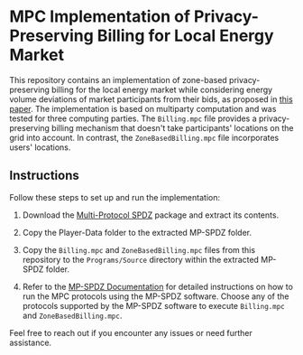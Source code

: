 # MPC Implementation of Privacy-Preserving Billing for Local Energy Market

This repository contains an implementation of zone-based privacy-preserving billing for the local energy market while considering energy volume deviations of market participants from their bids, as proposed in [this paper](https://doi.org/10.48550/arXiv.2307.08778). The implementation is based on multiparty computation and was tested for three computing parties. The `Billing.mpc` file provides a privacy-preserving billing mechanism that doesn't take participants' locations on the grid into account. In contrast, the `ZoneBasedBilling.mpc` file incorporates users' locations.

## Instructions

Follow these steps to set up and run the implementation:

1. Download the [Multi-Protocol SPDZ](https://github.com/data61/MP-SPDZ/releases) package and extract its contents.
   
2. Copy the Player-Data folder to the extracted MP-SPDZ folder. 

3. Copy the `Billing.mpc` and `ZoneBasedBilling.mpc` files from this repository to the `Programs/Source` directory within the extracted MP-SPDZ folder.

4. Refer to the [MP-SPDZ Documentation](https://mp-spdz.readthedocs.io) for detailed instructions on how to run the MPC protocols using the MP-SPDZ software. Choose any of the protocols supported by the MP-SPDZ software to execute `Billing.mpc` and `ZoneBasedBilling.mpc`. 

Feel free to reach out if you encounter any issues or need further assistance.

